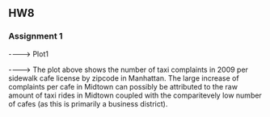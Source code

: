 ## HW8

### Assignment 1

----> Plot1

----> The plot above shows the number of taxi complaints in 2009 per sidewalk cafe license by zipcode in Manhattan. The large increase of complaints per cafe in Midtown can possibly be attributed to the raw amount of taxi rides in Midtown coupled with the comparitevely low number of cafes (as this is primarily a business district). 
